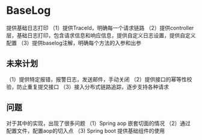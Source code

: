 # BaseLog
提供基础日志打印
（1）提供TraceId，明确每一个请求链路
（2）提供controller层，基础日志打印，包含请求信息和响应信息，提供自定义日志设置，提供自定义配置
（3）提供baselog注解，明确每个方法的入参和出参

## 未来计划
（1）提供特定报错，报警日志，发送邮件，手动关闭
（2）提供接口的幂等性校验，防止重复提交接口
（3）接入分布式链路追踪，逐步支持各种请求



## 问题
对于其中的实现，出现了很多问题
（1）Spring aop 嵌套切面的情况
（2）通过配置文件，配置aop的切入点
（3) Spring boot 提供基础组件的使用


